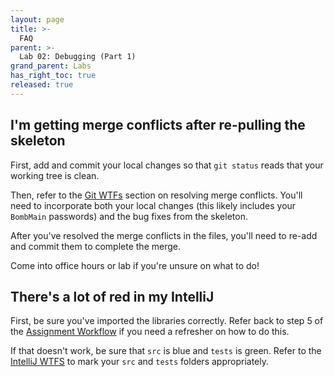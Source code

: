 ```yaml
---
layout: page
title: >-
  FAQ
parent: >-
  Lab 02: Debugging (Part 1)
grand_parent: Labs
has_right_toc: true
released: true
---
```


## I'm getting merge conflicts after re-pulling the skeleton

First, add and commit your local changes so that `git status` reads that your working
tree is clean.

Then, refer to the [Git WTFs](../../resources/guides/git/wtfs/index.md) section on resolving merge
conflicts. You'll need to incorporate both your local changes (this likely
includes your `BombMain` passwords) and the bug fixes
from the skeleton.

After you've resolved the merge conflicts in the files, you'll need to re-add and commit them
to complete the merge.

Come into office hours or lab if you're unsure on what to do!

## There's a lot of red in my IntelliJ

First, be sure you've imported the libraries correctly. Refer back to step 5 of the
[Assignment Workflow](../../resources/guides/assignment-workflow/index.md#opening-in-intellij)
if you need a refresher on how to do this.

If that doesn't work, be sure that `src` is blue and `tests` is green. Refer to
the [IntelliJ WTFS](../../resources/guides/intellij/wtfs/index.md)
to mark your `src` and `tests` folders appropriately.
